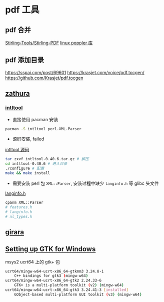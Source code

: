 # pdf 工具

## pdf 合并

[Stirling-Tools/Stirling-PDF](https://github.com/Stirling-Tools/Stirling-PDF?tab=readme-ov-file)
[linux poppler 库](https://poppler.freedesktop.org/)

## pdf 添加目录

https://sspai.com/post/69601
https://krasjet.com/voice/pdf.tocgen/
https://github.com/Krasjet/pdf.tocgen

## [zathura](https://pwmt.org/projects/zathura/installation/)

### [intltool](https://www.freedesktop.org/wiki/Software/intltool/)

+ 直接使用 pacman 安装

```bash
pacman -S intltool perl-XML-Parser
```

+ 源码安装, failed

[intltool 源码](https://launchpad.net/intltool/+download)

```bash
tar zxvf intltool-0.40.6.tar.gz # 解压
cd intltool-0.40.6 # 进入目录
./configure # 配置
make && make install
```

+ 需要安装 perl 包 `XML::Parser`, 安装过程中缺少 `langinfo.h` 等 glibc 头文件

[langinfo.h](https://www.gnu.org/software/gnulib/manual/html_node/langinfo_002eh.html)

```bash
cpanm XML::Parser
# features.h
# langinfo.h
# nl_types.h
```

## [girara](https://pwmt.org/projects/girara/)

## [Setting up GTK for Windows](https://www.gtk.org/docs/installations/windows/)

msys2 ucrt64 上的 gtk+ 包

```bash
ucrt64/mingw-w64-ucrt-x86_64-gtkmm3 3.24.8-1
    C++ bindings for gtk3 (mingw-w64)
ucrt64/mingw-w64-ucrt-x86_64-gtk2 2.24.33-6
    GTK+ is a multi-platform toolkit (v2) (mingw-w64)
ucrt64/mingw-w64-ucrt-x86_64-gtk3 3.24.41-3 [installed]
    GObject-based multi-platform GUI toolkit (v3) (mingw-w64)
```

